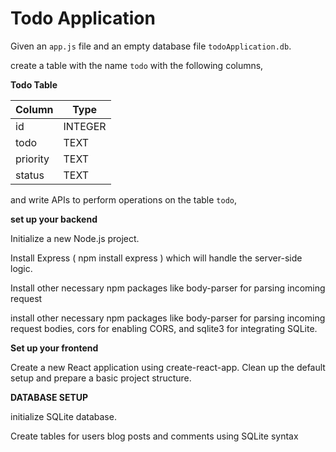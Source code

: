 # Todo Application

Given an `app.js` file and an empty database file `todoApplication.db`.

create a table with the name `todo` with the following columns,

**Todo Table**

| Column   | Type    |
| -------- | ------- |
| id       | INTEGER |
| todo     | TEXT    |
| priority | TEXT    |
| status   | TEXT    |

and write APIs to perform operations on the table `todo`,

**set up your backend**

Initialize a new Node.js project.

Install Express ( npm install express ) which will handle the server-side logic.

Install other necessary npm packages like body-parser for parsing incoming request

install other necessary npm packages like body-parser for parsing incoming request
bodies, cors for enabling CORS, and sqlite3 for integrating SQLite.

**Set up your frontend**

Create a new React application using create-react-app.
Clean up the default setup and prepare a basic project structure.

**DATABASE SETUP**

initialize SQLite database.

Create tables for users blog posts and comments using SQLite syntax
